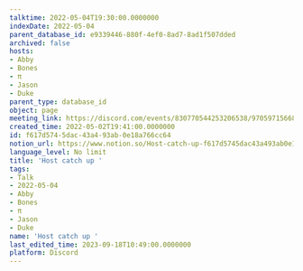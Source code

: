 ```yaml
---
talktime: 2022-05-04T19:30:00.0000000
indexDate: 2022-05-04
parent_database_id: e9339446-880f-4ef0-8ad7-8ad1f507dded
archived: false
hosts:
- Abby
- Bones
- π
- Jason
- Duke
parent_type: database_id
object: page
meeting_link: https://discord.com/events/830770544253206538/970597156681568276
created_time: 2022-05-02T19:41:00.0000000
id: f617d574-5dac-43a4-93ab-0e18a766cc64
notion_url: https://www.notion.so/Host-catch-up-f617d5745dac43a493ab0e18a766cc64
language_level: No limit
title: 'Host catch up '
tags:
- Talk
- 2022-05-04
- Abby
- Bones
- π
- Jason
- Duke
name: 'Host catch up '
last_edited_time: 2023-09-18T10:49:00.0000000
platform: Discord
---
```





